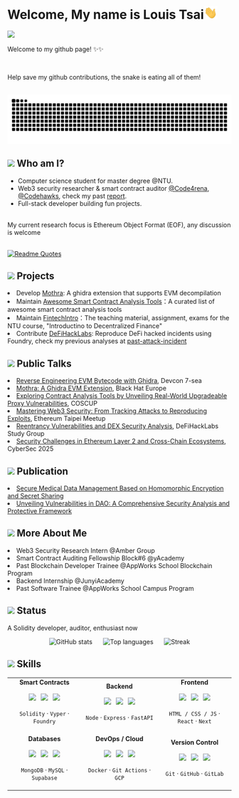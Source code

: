 <h1> Welcome, My name is Louis Tsai<img src="https://github.com/ABSphreak/ABSphreak/blob/master/gifs/Hi.gif" width="30px"></h1>
<img src="https://komarev.com/ghpvc/?username=LouisTsai-Csie&label=Profile%20views&color=0e75b6&style=flat" />

Welcome to my github page! ✨✨ <br>

<br>

<p font-size="3px"> Help save my github contributions, the snake is eating all of them! </p>

<br>
<picture>
  <source media="(prefers-color-scheme: dark)" srcset="https://raw.githubusercontent.com/LouisTsai-Csie/LouisTsai-Csie/output/github-contribution-grid-snake-dark.svg">
  <source media="(prefers-color-scheme: light)" srcset="https://raw.githubusercontent.com/LouisTsai-Csie/LouisTsai-Csie/output/github-contribution-grid-snake-dark.svg">
  <img alt="github contribution grid snake animation" src="https://raw.githubusercontent.com/LouisTsai-Csie/LouisTsai-Csie/output/github-contribution-grid-snake-dark.svg">
</picture>

<h2> <img src = "https://github.com/7oSkaaa/7oSkaaa/blob/main/Images/about_me.gif?raw=true" width = 30px> Who am I?</h2>

+ Computer science student for master degree @NTU.
+ Web3 security researcher & smart contract auditor <a href="https://code4rena.com/@LouisTsai">@Code4rena</a>, <a href="https://www.codehawks.com/profile/clloixi3x0000la08i46r5hc8">@Codehawks</a>, check my past <a href="https://github.com/LouisTsai-Csie/audit-profile">report</a>.
+ Full-stack developer building fun projects.

<br>
My current research focus is Ethereum Object Format (EOF), any discussion is welcome
<br>
<br>

[![Readme Quotes](https://quotes-github-readme.vercel.app/api?type=horizontal&theme=dark)](https://github.com/piyushsuthar/github-readme-quotes)

<h2> <img src = "https://github.com/7oSkaaa/7oSkaaa/blob/main/Images/about_me.gif?raw=true" width = 30px> Projects </h2>
<li>Develop <a href="https://github.com/syjcnss/Mothra">Mothra</a>: A ghidra extension that supports EVM decompilation</li>
<li>Maintain <a href="https://github.com/LouisTsai-Csie/awesome-smart-contract-analysis-tools">Awesome Smart Contract Analysis Tools</a>：A curated list of awesome smart contract analysis tools</li>
<li>Maintain <a href="https://github.com/FinTechIntro">FintechIntro</a>：The teaching material, assignment, exams for the NTU course, "Introductino to Decentralized Finance"</li>
<!-- <li><a href="Web3-Interview-Questions">Web3 Interview Questions</a>：Problems such as Solidity, DeFi, EVM and more</li> -->
<li>Contribute <a href="https://github.com/SunWeb3Sec/DeFiHackLabs">DeFiHackLabs</a>: Reproduce DeFi hacked incidents using Foundry, check my previous analyses at <a href="https://github.com/LouisTsai-Csie/past-attack-incident">past-attack-incident</a></li>

<h2> <img src = "https://github.com/7oSkaaa/7oSkaaa/blob/main/Images/about_me.gif?raw=true" width = 30px> Public Talks </h2>
<li> <a href="https://ieeexplore.ieee.org/document/10349130](https://speak.devcon.org/devcon7-sea/talk/GSJ8EC/)">Reverse Engineering EVM Bytecode with Ghidra</a>, Devcon 7-sea </li>
<li> <a href="https://www.blackhat.com/eu-24/arsenal/schedule/index.html#mothra-a-ghidra-evm-extension-42227">Mothra: A Ghidra EVM Extension</a>, Black Hat Europe</li>
<li><a href="https://coscup.org/2024/en/session/DXAPTQ">Exploring Contract Analysis Tools by Unveiling Real-World Upgradeable Proxy Vulnerabilities</a>, COSCUP</li>
<li><a href="https://www.canva.com/design/DAGNV4nS9Co/_mtaC9X71QC0_amZPEHo9Q/edit">Mastering Web3 Security: From Tracking Attacks to Reproducing Exploits</a>, Ethereum Taipei Meetup</li>
<li><a href="https://www.youtube.com/watch?v=NNwcBCeNYV0">Reentrancy Vulnerabilities and DEX Security Analysis</a>, DeFiHackLabs Study Group</li>
<li><a href="https://cybersec.ithome.com.tw/2025/session-page/3588">Security Challenges in Ethereum Layer 2 and Cross-Chain Ecosystems</a>, CyberSec 2025</li>

<h2> <img src = "https://github.com/7oSkaaa/7oSkaaa/blob/main/Images/about_me.gif?raw=true" width = 30px> Publication </h2>
<li> <a href="https://ieeexplore.ieee.org/document/10349130">Secure Medical Data Management Based on Homomorphic Encryption and Secret Sharing</a </li>
<li> <a href="https://www.computer.org/csdl/proceedings-article/blockchain/2023/192900a151/1U85Itfjn1K">Unveiling Vulnerabilities in DAO: A Comprehensive Security Analysis and Protective Framework</a></li>

<h2> <img src = "https://github.com/7oSkaaa/7oSkaaa/blob/main/Images/about_me.gif?raw=true" width = 30px> More About Me </h2>

<li>Web3 Security Research Intern @Amber Group</li>
<li>Smart Contract Auditing Fellowship Block#6 @yAcademy</li>
<li>Past Blockchain Developer Trainee @AppWorks School Blockchain Program </li>
<li>Backend Internship @JunyiAcademy</li>
<li>Past Software Trainee @AppWorks School Campus Program</li>

<h2><img src="https://github.com/7oSkaaa/7oSkaaa/blob/main/Images/about_me.gif?raw=true" width="30"> Status</h2>
<p>A Solidity developer, auditor, enthusiast now</p>

<p align="center">
  <img height="140" src="https://github-readme-stats.vercel.app/api?username=LouisTsai-Csie&show_icons=true&theme=tokyonight&rank_icon=github&hide_border=true" alt="GitHub stats">
  <img src="data:image/gif;base64,R0lGODlhAQABAAAAACw=" width="16" height="1" alt="">
  <img height="140" src="https://github-readme-stats.vercel.app/api/top-langs/?username=LouisTsai-Csie&layout=compact&theme=tokyonight&langs_count=5&hide=html,css&hide_border=true" alt="Top languages">
  <img src="data:image/gif;base64,R0lGODlhAQABAAAAACw=" width="16" height="1" alt="">
  <img height="140" src="https://streak-stats.demolab.com?user=LouisTsai-Csie&theme=tokyonight&hide_border=true" alt="Streak">
</p>

<h2><img src="https://github.com/7oSkaaa/7oSkaaa/blob/main/Images/about_me.gif?raw=true" width="30"> Skills</h2>

<table align="center" width="100%">
  <colgroup>
    <col width="33%"><col width="34%"><col width="33%">
  </colgroup>
  <tr>
    <td align="center">
      <b>Smart Contracts</b><br/><br/>
      <img src="https://cdn.jsdelivr.net/gh/devicons/devicon/icons/solidity/solidity-original.svg" height="28" />
      &nbsp;&nbsp;<img src="https://cdn.jsdelivr.net/gh/devicons/devicon/icons/python/python-original.svg" height="28" />
      &nbsp;&nbsp;<img src="https://cdn.jsdelivr.net/gh/devicons/devicon/icons/javascript/javascript-original.svg" height="28" />
      <br/><br/><code>Solidity</code> · <code>Vyper</code> · <code>Foundry</code><br/><br/>
    </td>
    <td align="center">
      <b>Backend</b><br/><br/>
      <img src="https://cdn.jsdelivr.net/gh/devicons/devicon/icons/nodejs/nodejs-original.svg" height="28" />
      &nbsp;&nbsp;<img src="https://cdn.jsdelivr.net/gh/devicons/devicon/icons/express/express-original.svg" height="28" />
      &nbsp;&nbsp;<img src="https://cdn.jsdelivr.net/gh/devicons/devicon/icons/python/python-original.svg" height="28" />
      <br/><br/><code>Node</code> · <code>Express</code> · <code>FastAPI</code><br/><br/>
    </td>
    <td align="center">
      <b>Frontend</b><br/><br/>
      <img src="https://cdn.jsdelivr.net/gh/devicons/devicon/icons/react/react-original.svg" height="28" />
      &nbsp;&nbsp;<img src="https://cdn.jsdelivr.net/gh/devicons/devicon/icons/nextjs/nextjs-original.svg" height="28" />
      &nbsp;&nbsp;<img src="https://cdn.jsdelivr.net/gh/devicons/devicon/icons/chakraui/chakraui-original.svg" height="28" />
      <br/><br/><code>HTML / CSS / JS</code> · <code>React</code> · <code>Next</code><br/><br/>
    </td>
  </tr>
  <tr>
    <td align="center">
      <b>Databases</b><br/><br/>
      <img src="https://cdn.jsdelivr.net/gh/devicons/devicon/icons/mongodb/mongodb-original.svg" height="28" />
      &nbsp;&nbsp;<img src="https://cdn.jsdelivr.net/gh/devicons/devicon/icons/mysql/mysql-original.svg" height="28" />
      &nbsp;&nbsp;<img src="https://raw.githubusercontent.com/simple-icons/simple-icons/develop/icons/supabase.svg" height="28" />
      <br/><br/><code>MongoDB</code> · <code>MySQL</code> · <code>Supabase</code><br/><br/>
    </td>
    <td align="center">
      <b>DevOps / Cloud</b><br/><br/>
      <img src="https://cdn.jsdelivr.net/gh/devicons/devicon/icons/docker/docker-original.svg" height="28" />
      &nbsp;&nbsp;<img src="https://cdn.jsdelivr.net/gh/devicons/devicon/icons/kubernetes/kubernetes-plain.svg" height="28" />
      &nbsp;&nbsp;<img src="https://cdn.jsdelivr.net/gh/devicons/devicon/icons/nginx/nginx-original.svg" height="28" />
      <br/><br/><code>Docker</code> · <code>Git Actions</code> · <code>GCP</code><br/><br/>
    </td>
    <td align="center">
      <b>Version Control</b><br/><br/>
      <img src="https://cdn.jsdelivr.net/gh/devicons/devicon/icons/git/git-original.svg" height="28" />
      &nbsp;&nbsp;<img src="https://cdn.jsdelivr.net/gh/devicons/devicon/icons/github/github-original.svg" height="28" />
      &nbsp;&nbsp;<img src="https://cdn.jsdelivr.net/gh/devicons/devicon/icons/gitlab/gitlab-original.svg" height="28" />
      <br/><br/><code>Git</code> · <code>GitHub</code> · <code>GitLab</code><br/><br/>
    </td>
  </tr>
</table>

